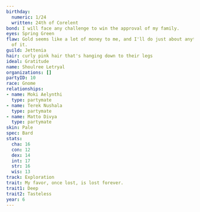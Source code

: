 ```yaml
---
birthday:
  numeric: 1/24
  written: 24th of Corelent
bond: I will face any challenge to win the approval of my family.
eyes: Spring Green
flaw: Gold seems like a lot of money to me, and I'll do just about anything for more
  of it.
guild: Jettenia
hair: curly pink hair that's hanging down to their legs
ideal: Gratitude
name: Shoulree Letryal
organizations: []
partyID: 10
race: Gnome
relationships:
- name: Moki Aelynthi
  type: partymate
- name: Terek Nushala
  type: partymate
- name: Matto Divya
  type: partymate
skin: Pale
spec: Bard
stats:
  cha: 16
  con: 12
  dex: 14
  int: 17
  str: 16
  wis: 13
track: Exploration
trait: My favor, once lost, is lost forever.
trait1: Deep
trait2: Tasteless
year: 6
---
```

